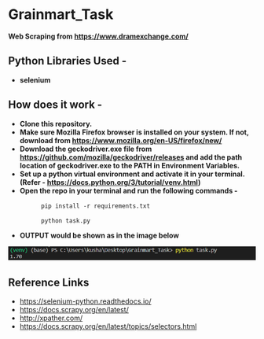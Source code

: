 # Grainmart_Task
<strong> Web Scraping from https://www.dramexchange.com/ </strong>

## Python Libraries Used - 

* <strong> selenium </strong>

## How does it work - 
* <strong>Clone this repository.
* Make sure Mozilla Firefox browser is installed on your system. If not, download from https://www.mozilla.org/en-US/firefox/new/
* Download the geckodriver.exe file from https://github.com/mozilla/geckodriver/releases and add the path location of geckodriver.exe 
 to the PATH in Environment Variables.
* Set up a python virtual environment and activate it in your terminal. (Refer - <a>https://docs.python.org/3/tutorial/venv.html</a>)
* Open the repo in your terminal and run the following commands - </strong>
  ~~~ 
        pip install -r requirements.txt
  ~~~
  ~~~ 
        python task.py
  ~~~
 * <strong> OUTPUT would be shown as in the image below </strong>
 <img src="https://github.com/kushagra219/Grainmart_Task/blob/master/output.PNG">
 
 ## Reference Links
* https://selenium-python.readthedocs.io/ 
* https://docs.scrapy.org/en/latest/
* http://xpather.com/
* https://docs.scrapy.org/en/latest/topics/selectors.html
